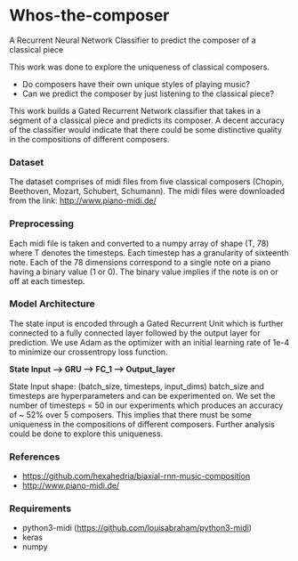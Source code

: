 # Whos-the-composer
A Recurrent Neural Network Classifier to predict the composer of a classical piece

This work was done to explore the uniqueness of classical composers. 
* Do composers have their own unique styles of playing music?
* Can we predict the composer by just listening to the classical piece?

This work builds a Gated Recurrent Network classifier that takes in a segment of a classical piece and predicts its composer.
A decent accuracy of the classifier would indicate that there could be some distinctive quality in the compositions of different composers.

### Dataset
The dataset comprises of midi files from five classical composers (Chopin, Beethoven, Mozart, Schubert, Schumann). 
The midi files were downloaded from the link: http://www.piano-midi.de/

### Preprocessing 
Each midi file is taken and converted to a numpy array of shape (T, 78) where T denotes the timesteps. Each timestep has a granularity of sixteenth note.
Each of the 78 dimensions correspond to a single note on a piano having a binary value (1 or 0). The binary value implies if the note is on or off at each timestep.

### Model Architecture

The state input is encoded through a Gated Recurrent Unit which is further connected to a fully connected layer followed by the output layer for prediction.
We use Adam as the optimizer with an initial learning rate of 1e-4 to minimize our crossentropy loss function.

**State Input --> GRU --> FC_1 --> Output_layer**

State Input shape: (batch_size, timesteps, input_dims)
batch_size and timesteps are hyperparameters and can be experimented on. We set the number of timesteps = 50 in our experiments which produces an accuracy of ~ 52% over 5 composers.
This implies that there must be some uniqueness in the compositions of different composers. Further analysis could be done to explore this uniqueness.

### References

* https://github.com/hexahedria/biaxial-rnn-music-composition <br />
* http://www.piano-midi.de/

### Requirements

* python3-midi (https://github.com/louisabraham/python3-midi)
* keras
* numpy
